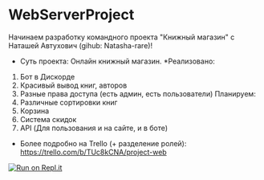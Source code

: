 # WebServerProject

Начинаем разработку командного проекта "Книжный магазин" с Наташей Автухович (gihub: Natasha-rare)!

 * Суть проекта:
Онлайн книжный магазин. 
*Реализовано:
1. Бот в Дискорде 
2. Красивый вывод книг, авторов
3. Разные права доступа (есть админ, есть пользователи)
Планируем:
1. Различные сортировки книг
2. Корзина
3. Система скидок
4. API (Для пользования и на сайте, и в боте)


 * Более подробно на Trello (+ разделение ролей): https://trello.com/b/TUc8kCNA/project-web

[![Run on Repl.it](https://repl.it/badge/github/ArtyomRukavitsa/WebServerProject)](https://repl.it/github/ArtyomRukavitsa/WebServerProject)
